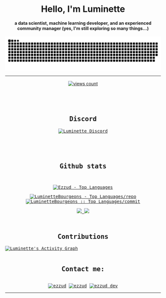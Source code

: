 <div align="center">
<h1 align="center">Hello, I'm Luminette</h1>
<h4 align="center">a data scientist, machine learning developer, and an experienced community manager (yes, I'm still exploring so many things...)</h4>
</div>

<div align="center">
  <img  src="https://github.com/LuminetteBourgeons/LuminetteBourgeons/blob/main/grid-snake.svg"
       alt="snake" /></a>
</div>

-----
<p align="center">
  <a href="https://github.com/Ezzud" target="blank"><img align="center" 
     src="https://komarev.com/ghpvc/?username=LuminetteBourgeons&style=for-the-badge&label=PROFILE+VIEWS" height="25"
     alt="views count" />
  </a>
</p>
     
<br /><br /><br />
<div>
<samp>
<h2 align="center">Discord</h2>
  <p align="center">
    <a href="" target="blank">
     <img  align="center" 
           src="https://discord.c99.nl/widget/theme-1/809244553768861706.png"
           alt="Luminette Discord" />
    </a>
  </p>
 </samp>
</div>


<br /><br /><br />
<div>
<samp>
    <h2 align="center"> Github stats </h2>
      <br/>
            <p align="center">
        <a href="https://github.com/LuminetteBourgeons/">
          <img src="https://github-readme-stats.vercel.app/api/top-langs/?username=LuminetteBourgeons&langs_count=6&theme=tokyonight&layout=compact&hide_border=true"
          alt="Ezzud - Top Languages" /></a>
      </p>
        <p align="center">
          <a href="https://github.com/LuminetteBourgeons/">
          <img width="45%" src="https://github-profile-summary-cards.vercel.app/api/cards/repos-per-language?username=LuminetteBourgeons&theme=tokyonight&layout=compact&hide_border=true"
          alt="LuminetteBourgeons - Top Languages/repo" />
          <img width="45%" src="https://github-profile-summary-cards.vercel.app/api/cards/most-commit-language?username=LuminetteBourgeons&theme=tokyonight&layout=compact&hide_border=true"
          alt="LuminetteBourgeons :: Top Languages/commit" />
          </a>
        </p>
        <p align="center">
          <a href="https://github.com/LuminetteBourgeons/">
          <img width="49.5%" src="https://github-readme-stats.vercel.app/api?username=LuminetteBourgeons&show_icons=true&theme=tokyonight&hide_border=true" />
          <img width="49.5%" src="https://github-readme-streak-stats.herokuapp.com/?user=LuminetteBourgeons&theme=tokyonight&hide_border=true" />
          </a>
       </p>
     <br>
     </samp>
  </div>    
  <samp>

  <h2 align="center"> Contributions </h2>
<a href="https://github-readme-activity-graph.vercel.app">
  <img alt="Luminette's Activity Graph" src="https://github-readme-activity-graph.vercel.app/graph/?username=LuminetteBourgeons&bg_color=1a1b27&color=628fda&line=309e94&point=fff&hide_border=true" /></a>
<br/>
  </samp>
<br/>

<div>
  <samp>
    <h2 align="center">Contact me:</h2>
    <p align="center">
      <br/>
      <a href="" target="blank"><img align="center"
         src="https://img.shields.io/badge/discord-5865F2.svg?style=for-the-badge&logo=discord&logoColor=white"
         alt="ezzud" height="30"/></a>
      <a href="mailto:luminettegrain@gmail.com" target="blank"><img align="center"
         src="https://img.shields.io/badge/mail-EA4335.svg?style=for-the-badge&logo=gmail&logoColor=white"
         alt="ezzud" height="30"/></a>
      <a href="https://instagram.com/aishienia" target="blank"><img align="center"
         src="https://img.shields.io/badge/instagram-%23E4405F.svg?style=for-the-badge&logo=Instagram&logoColor=white"
         alt="ezzud_dev" height="30"/></a>
      <br>
    </p>
  </samp>
</div>


-----
